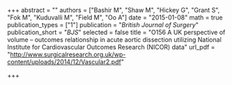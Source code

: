 +++
abstract = ""
authors = ["Bashir M", "Shaw M", "Hickey G", "Grant S", "Fok M", "Kuduvalli M", "Field M", "Oo A"]
date = "2015-01-08"
math = true
publication_types = ["1"]
publication = "*British Journal of Surgery*"
publication_short = "*BJS*"
selected = false
title = "O156 A UK perspective of volume – outcomes relationship in acute aortic dissection utilizing National Institute for Cardiovascular Outcomes Research (NICOR) data"
url_pdf = "http://www.surgicalresearch.org.uk/wp-content/uploads/2014/12/Vascular2.pdf"

+++
